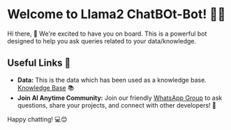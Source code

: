 # Welcome to Llama2 ChatBOt-Bot! 🚀🤖

Hi there, 👋 We're excited to have you on board. This is a powerful bot designed to help you ask queries related to your data/knowledge.

## Useful Links 🔗

- **Data:** This is the data which has been used as a knowledge base. [Knowledge Base](https://docs.chainlit.io) 📚
- **Join AI Anytime Community:** Join our friendly [WhatsApp Group](https://discord.gg/ZThrUxbAYw) to ask questions, share your projects, and connect with other developers! 💬

Happy chatting! 💻😊

